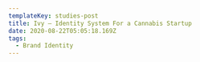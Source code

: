 ```yaml
---
templateKey: studies-post
title: Ivy — Identity System For a Cannabis Startup
date: 2020-08-22T05:05:18.169Z
tags:
  - Brand Identity
---
```

